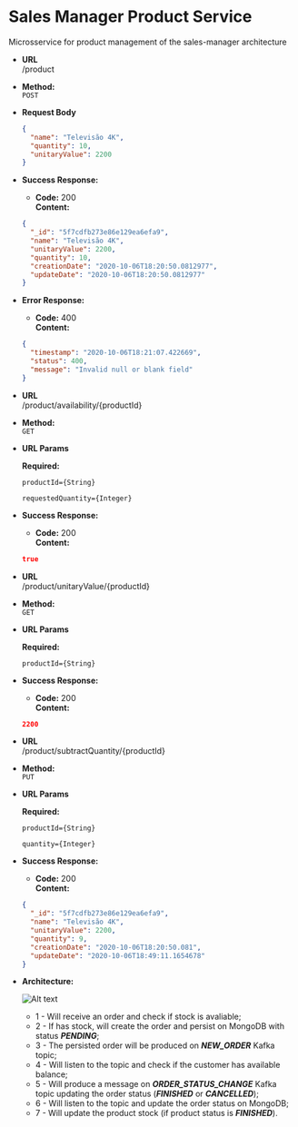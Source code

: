 # Sales Manager Product Service

Microsservice for product management of the sales-manager architecture

* **URL**\
/product

* **Method:**\
 `POST`
 
 *  **Request Body**
    ```json
    {
      "name": "Televisão 4K",
      "quantity": 10,
      "unitaryValue": 2200
    }
    ```
 * **Success Response:**
 
    * **Code:** 200 <br />
        **Content:**
    ```json
    {
      "_id": "5f7cdfb273e86e129ea6efa9",
      "name": "Televisão 4K",
      "unitaryValue": 2200,
      "quantity": 10,
      "creationDate": "2020-10-06T18:20:50.0812977",
      "updateDate": "2020-10-06T18:20:50.0812977"
    }
    ```
    
* **Error Response:**

    * **Code:** 400 <br />
        **Content:** 
    ```json
    {
      "timestamp": "2020-10-06T18:21:07.422669",
      "status": 400,
      "message": "Invalid null or blank field"
    }
    ```
  
* **URL**\
/product/availability/{productId}

* **Method:**\
 `GET`
 
 *  **URL Params**
 
    **Required:**
    
    `productId={String}`
    
    `requestedQuantity={Integer}`
 * **Success Response:**
 
    * **Code:** 200 <br />
        **Content:**
    ```json
    true
    ```
   
* **URL**\
/product/unitaryValue/{productId}

* **Method:**\
 `GET`
 
 *  **URL Params**
 
    **Required:**
    
    `productId={String}`
 * **Success Response:**
 
    * **Code:** 200 <br />
        **Content:**
    ```json
    2200
    ```
  
* **URL**\
/product/subtractQuantity/{productId}

* **Method:**\
 `PUT`
 
 *  **URL Params**
 
    **Required:**
     
    `productId={String}`
    
    `quantity={Integer}`
 * **Success Response:**
 
    * **Code:** 200 <br />
        **Content:**
    ```json
    {
      "_id": "5f7cdfb273e86e129ea6efa9",
      "name": "Televisão 4K",
      "unitaryValue": 2200,
      "quantity": 9,
      "creationDate": "2020-10-06T18:20:50.081",
      "updateDate": "2020-10-06T18:49:11.1654678"
    }
    ```
  
 * **Architecture:**
 
    ![Alt text](https://user-images.githubusercontent.com/51386403/95261158-45436900-0800-11eb-9b10-ec7bfe7cd371.png "Architecture")
    * 1 - Will receive an order and check if stock is avaliable;
    * 2 - If has stock, will create the order and persist on MongoDB with status ***PENDING***;
    * 3 - The persisted order will be produced on ***NEW_ORDER*** Kafka topic;
    * 4 - Will listen to the topic and check if the customer has available balance;
    * 5 - Will produce a message on ***ORDER_STATUS_CHANGE*** Kafka topic updating the order status (***FINISHED*** or ***CANCELLED***);
    * 6 - Will listen to the topic and update the order status on MongoDB;
    * 7 - Will update the product stock (if product status is ***FINISHED***).
    
    
    
